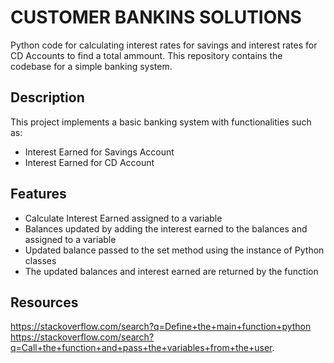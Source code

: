 # CUSTOMER BANKINS SOLUTIONS
 Python code for calculating interest rates for savings and interest rates for CD Accounts to find a total ammount.
 This repository contains the codebase for a simple banking system.

## Description
This project implements a basic banking system with functionalities such as:

* Interest Earned for Savings Account
* Interest Earned for CD Account

## Features
* Calculate Interest Earned assigned to a variable
* Balances updated by adding the interest earned to the balances and assigned to a variable
* Updated balance passed to the set method using the instance of Python classes
* The updated balances and interest earned are returned by the function

## Resources
https://stackoverflow.com/search?q=Define+the+main+function+python
https://stackoverflow.com/search?q=Call+the+function+and+pass+the+variables+from+the+user.
